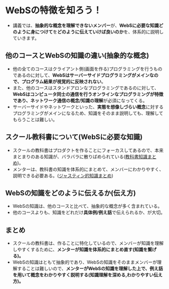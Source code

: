 # WebSの特徴を知ろう！
- 講義では、**抽象的な概念を理解できないメンバー**が、**WebSに必要な知識どのように身につけて**を**どのように伝えていけば良いのか**を、体系的に説明していきます。

## 他のコースとWebSの知識の違い(抽象的な概念)
- 他の全てのコースはクライアント側(画面を作る)プログラミングを行うものであるのに対して、**WebSはサーバーサイドプログラミングがメインなので、プログラム結果が視覚的に反映されない**。
- また、他のコースはスタンドアロンなプログラミングであるのに対して、**WebSはコンピュータ同士の通信を行うオンラインなプログラミングが特徴であり、ネットワーク通信の概念/知識の理解**が必須になってくる。
- サーバーサイドやネットワークといった、**実態を想像しづらい概念**に対するプログラミングがメインになるため、知識をそのまま説明しても、理解してもらうことは難しい。

## スクール教科書について(WebSに必要な知識)
- スクールの教科書はプロダクトを作ることにフォーカスしてあるので、本来まとまりのある知識が、バラバラに散りばめられている([教科書知識まとめ](./text.md))。
- メンターは、教科書の知識を体系的にまとめて、メンバーにわかりやすく、説明できる必要ある。([ジャスティン的知識まとめ](./text.md))

## WebSの知識をどのように伝えるか(伝え方)
- WebSの知識は、他のコースと比べて、抽象的な概念が多く含まれている。
- 他のコースよりも、知識をどれだけ**具体例/例え話**で伝えられるか、が大切。

## まとめ
- スクールの教科書は、作ることに特化しているので、メンバーが知識を理解しやすくするために、**メンターが知識を体系的にまとめ直す(知識を繋げる)。**
- WebSの知識はともて抽象的であり、WebSの知識をそのままメンバーが理解することは難しいので、**メンターがWebSの知識を理解した上で、例え話を用いて概念をわかりやすく説明する(知識理解を深める,わかりやすい伝え方)。**
